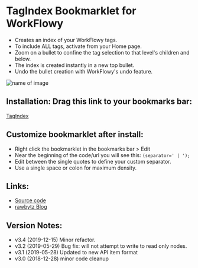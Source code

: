 # TagIndex Bookmarklet for WorkFlowy
- Creates an index of your WorkFlowy tags.
- To include ALL tags, activate from your Home page.
- Zoom on a bullet to confine the tag selection to that level's children and below.
- The index is created instantly in a new top bullet.
- Undo the bullet creation with WorkFlowy's undo feature.

![name of image](https://i.imgur.com/OIWK68h.png)

## Installation: Drag this link to your bookmarks bar:

<!-- [] Edit separator -->
<a href="javascript:(function tagIndex_3_4(separator=' | '){function toastMsg(str,sec,err){WF.showMessage(str,err);setTimeout(WF.hideMessage,(sec||2)*1e3)}function getDescendantTags(item){const tagCounts=item.isMainDocumentRoot()?getRootDescendantTagCounts():item.getTagManager().descendantTagCounts;const tagList=tagCounts?tagCounts.getTagList():[];return tagList.map(Tag=&gt;Tag.tag)}function newTopBullet(str){WF.editGroup(()=&gt;{WF.createItem(WF.currentItem(),0);WF.setItemName(WF.focusedItem(),htmlEscapeTextForContent(str))})}const canCreateChild=item=&gt;!item.isReadOnly()||item.isMainDocumentRoot()||item.isAddedSubtreePlaceholder()&amp;&amp;!item.data.added_subtree.isReadOnly();const sep=separator||&quot; &quot;;const current=WF.currentItem();const tagNames=getDescendantTags(current);if(tagNames.length===0)return void toastMsg(&quot;No tags found.&quot;,2,true);if(!canCreateChild(current))return void toastMsg(&quot;Read-Only. Cannot create bullet&quot;,5,true);tagNames.sort((a,b)=&gt;a.localeCompare(b));newTopBullet(tagNames.join(sep))})();">TagIndex</a>

## Customize bookmarklet after install:
- Right click the bookmarklet in the bookmarks bar > Edit
- Near the beginning of the code/url you will see this:  `(separator=' | ');`
- Edit between the single quotes to define your custom separator.
- Use a single space or colon for maximum density.

## Links:
- [Source code](https://github.com/rawbytz/tag-index/blob/master/tagIndex.js)
- [rawbytz Blog](https://rawbytz.wordpress.com)

## Version Notes:
- v3.4 (2019-12-15) Minor refactor.
- v3.2 (2019-05-29) Bug fix: will not attempt to write to read only nodes.
- v3.1 (2019-05-28) Updated to new API item format
- v3.0 (2018-12-28) minor code cleanup

<!-- 
LINKS REFERENCING THIS
@BLOGGER https://www.blogger.com/blogger.g?blogID=6597785605721546133#editor/target=page;pageID=3808109402056486380

@SOFTWARE https://rawbytz.wordpress.com/software/

@BLOG https://rawbytz.wordpress.com/?s=tag+index

@WFBLOG https://blog.workflowy.com/2016/09/08/tagindex-bookmarklet/
 -->
